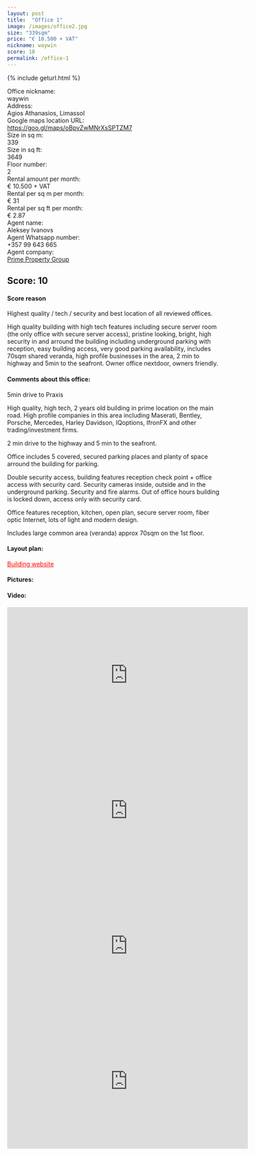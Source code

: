 ```yaml
---
layout: post
title:  "Office 1"
image: /images/office2.jpg
size: "339sqm"
price: "€ 10.500 + VAT"
nickname: waywin
score: 10
permalink: /office-1
---
```

{% include geturl.html %}
<div class="office-info-grid">
    <div>Office nickname:</div>
    <div>waywin</div>
    <div>Address:</div>
    <div>Agios Athanasios, Limassol</div>
    <div>Google maps location URL:</div>
    <div><a href="https://goo.gl/maps/oBpvZwMNrXsSPTZM7" target="_blank" rel="noopener noreferrer">https://goo.gl/maps/oBpvZwMNrXsSPTZM7</a></div>
    <div>Size in sq m:</div>
    <div>339</div>
    <div>Size in sq ft:</div>
    <div>3649</div>
    <div>Floor number:</div>
    <div>2</div>
    <div>Rental amount per month:</div>
    <div>€ 10.500 + VAT</div>
    <div>Rental per sq m per month:</div>
    <div>€ 31</div>
    <div>Rental per sq ft per month:</div>
    <div>€ 2.87</div>
    <div>Agent name:</div>
    <div>Aleksey Ivanovs</div>
    <div>Agent Whatsapp number:</div>
    <div>+357 99 643 665</div>
    <div>Agent company:</div>
    <div><a href="https://www.prime-property.com/en/Rent/Office/Cyprus/Limassol/Agios_Athanasios/16389/" target="_blank" rel="noopener noreferrer">Prime Property Group</a></div>
</div>

## Score: 10

#### Score reason

Highest quality / tech / security and best location of all reviewed offices.

High quality building with high tech features including secure server room (the only office with secure server access), pristine looking, bright, high security in and arround the building including underground parking with reception, easy building access, very good parking availability, includes 70sqm shared veranda, high profile businesses in the area, 2 min to highway and 5min to the seafront. Owner office nextdoor, owners friendly.


#### Comments about this office:

5min drive to Praxis

High quality, high tech, 2 years old building in prime location on the main road. High profile companies in this area including Maserati, Bentley, Porsche, Mercedes, Harley Davidson, IQoptions, IfronFX and other trading/investment firms. 

2 min drive to the highway and 5 min to the seafront. 

Office includes 5 covered, secured parking places and planty of space arround the building for parking.

Double security access, building features reception check point + office access with security card. Security cameras inside, outside and in the underground parking. Security and fire alarms. Out of office hours building is locked down, access only with security card.

Office features reception, kitchen, open plan, secure server room, fiber optic Internet, lots of light and modern design.

Includes large common area (veranda) approx 70sqm on the 1st floor.

#### Layout plan:

<a href="http://www.waywinplaza.com/" target="_blank" rel="noopener noreferrer" style="color: red;">Building website</a>

#### Pictures:

#### Video:

<iframe width="560" height="315" src="https://www.youtube.com/embed/jpJ3WbjN00s" frameborder="0" allow="accelerometer; autoplay; encrypted-media; gyroscope; picture-in-picture" allowfullscreen></iframe>

<iframe width="560" height="315" src="https://www.youtube.com/embed/1tzRC7Yr3zk" frameborder="0" allow="accelerometer; autoplay; encrypted-media; gyroscope; picture-in-picture" allowfullscreen></iframe>

<iframe width="560" height="315" src="https://www.youtube.com/embed/LuUlXBViB1A" frameborder="0" allow="accelerometer; autoplay; encrypted-media; gyroscope; picture-in-picture" allowfullscreen></iframe>

<iframe width="560" height="315" src="https://www.youtube.com/embed/btmop4CAaLA" frameborder="0" allow="accelerometer; autoplay; encrypted-media; gyroscope; picture-in-picture" allowfullscreen></iframe>

